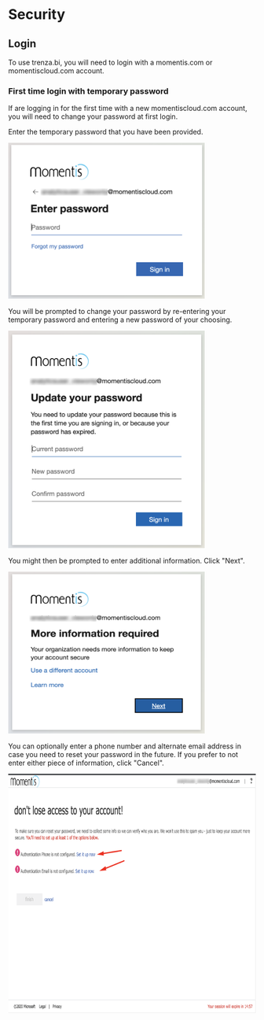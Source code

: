 <!-- markdownlint-disable MD033 -->

# Security

## Login

To use trenza.bi, you will need to login with a momentis.com or momentiscloud.com account.

### First time login with temporary password

If are logging in for the first time with a new momentiscloud.com account, you will need to change your password at first login.

Enter the temporary password that you have been provided.

<img src="../assets/img/security-login-password.png" width="400" height="317" />

You will be prompted to change your password by re-entering your temporary password and entering a new password of your choosing.

<img src="../assets/img/security-login-password-expired.png" width="400" height="442" />

You might then be prompted to enter additional information. Click "Next".

<img src="../assets/img/security-login-more-information-required.png" width="400" height="329" />

You can optionally enter a phone number and alternate email address in case you need to reset your password in the future. If you prefer to not enter either piece of information, click "Cancel".

<img src="../assets/img/security-login-more-information-required-phone-email.png" width="800" height="486" />